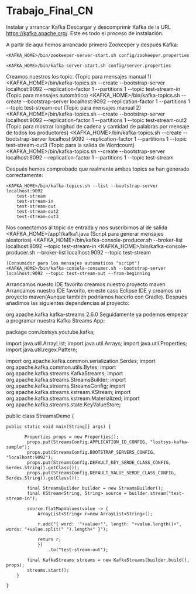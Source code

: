 # Trabajo_Final_CN
Instalar y arrancar Kafka
Descargar y descomprimir Kafka de la URL https://kafka.apache.org/. Este es todo el proceso de instalación.

A partir de aquí hemos arrancado primero Zookeeper y después Kafka:

	<KAFKA_HOME>/bin/zookeeper-server-start.sh config/zookeeper.properties

	<KAFKA_HOME>/bin/kafka-server-start.sh config/server.properties

Creamos nuestros los topic:
	(Topic para mensajes manual 1)
	<KAFKA_HOME>/bin/kafka-topics.sh --create --bootstrap-server localhost:9092 --replication-factor 1 --partitions 1 --topic test-stream-in
	(Topic para mensajes automàtico)
	<KAFKA_HOME>/bin/kafka-topics.sh --create --bootstrap-server localhost:9092 --replication-factor 1 --partitions 1 --topic test-stream-out
	(Topic para mensajes manual 2)
	<KAFKA_HOME>/bin/kafka-topics.sh --create --bootstrap-server localhost:9092 --replication-factor 1 --partitions 1 --topic test-stream-out2
	(Topic para mostrar longitud de cadena y cantidad de palabras por mensaje de todos los productores)
	<KAFKA_HOME>/bin/kafka-topics.sh --create --bootstrap-server localhost:9092 --replication-factor 1 --partitions 1 --topic test-stream-out3
	(Topic para la salida de Wordcount)
	<KAFKA_HOME>/bin/kafka-topics.sh --create --bootstrap-server localhost:9092 --replication-factor 1 --partitions 1 --topic test-stream

	
Después hemos comprobado que realmente ambos topics se han generado correctamente:

	<KAFKA_HOME>/bin/kafka-topics.sh --list --bootstrap-server localhost:9092
		test-stream
		test-stream-in
		test-stream-out
		test-stream-out2
		test-stream-out3

Nos conectamos al topic de entrada y nos suscribimos al de salida
	<KAFKA_HOME>/app1/kafka1.java (Script para generar mensajes aleatorios)
	<KAFKA_HOME>/bin/kafka-console-producer.sh --broker-list localhost:9092 --topic test-stream-in
	<KAFKA_HOME>/bin/kafka-console-producer.sh --broker-list localhost:9092 --topic test-stream
	
	(Consumidor para los mensajes automaticos "script")
	<KAFKA_HOME>/bin/kafka-console-consumer.sh --bootstrap-server localhost:9092 --topic test-stream-out --from-beginning


Arrancamos nuesto IDE favorito creamos nuestro proyecto maven
Arrancamos nuestro IDE favorito, en este caso Eclipse IDE y creamos un proyecto maven(Aunque también podrí­amos hacerlo con Gradle). Después añadimos las siguientes dependencias al proyecto:

<dependency>
	<groupId>org.apache.kafka</groupId>
	<artifactId>kafka-streams</artifactId>
	<version>2.6.0</version>
</dependency>
Seguidamente ya podemos empezar a programar nuestra Kafka Streams App:

package com.lostsys.youtube.kafka;

import java.util.ArrayList;
import java.util.Arrays;
import java.util.Properties;
import java.util.regex.Pattern;

import org.apache.kafka.common.serialization.Serdes;
import org.apache.kafka.common.utils.Bytes;
import org.apache.kafka.streams.KafkaStreams;
import org.apache.kafka.streams.StreamsBuilder;
import org.apache.kafka.streams.StreamsConfig;
import org.apache.kafka.streams.kstream.KStream;
import org.apache.kafka.streams.kstream.Materialized;
import org.apache.kafka.streams.state.KeyValueStore;

public class StreamsDemo {

	public static void main(String[] args) {

	       Properties props = new Properties();
	        props.put(StreamsConfig.APPLICATION_ID_CONFIG, "lostsys-kafka-sample");
	        props.put(StreamsConfig.BOOTSTRAP_SERVERS_CONFIG, "localhost:9092");
	        props.put(StreamsConfig.DEFAULT_KEY_SERDE_CLASS_CONFIG, Serdes.String().getClass());
	        props.put(StreamsConfig.DEFAULT_VALUE_SERDE_CLASS_CONFIG, Serdes.String().getClass());

	        final StreamsBuilder builder = new StreamsBuilder();
	        final KStream<String, String> source = builder.stream("test-stream-in");
	        
	        source.flatMapValues(value -> {
	        	ArrayList<String> r=new ArrayList<String>();
	        			
	        	r.add("{ word: '"+value+"', length: "+value.length()+", words: "+value.split(" ").length+" }");
	        			
	        	return r;
	        	})
	                .to("test-stream-out");

	        final KafkaStreams streams = new KafkaStreams(builder.build(), props);
	        streams.start();
		}	
	
	}


